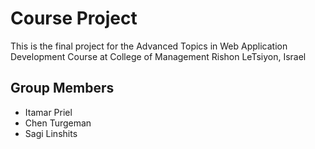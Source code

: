 # Course Project

This is the final project for the Advanced Topics in Web Application Development Course at College of Management Rishon LeTsiyon, Israel

## Group Members

* Itamar Priel
* Chen Turgeman
* Sagi Linshits
